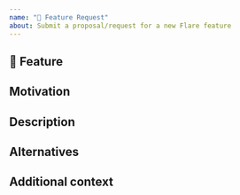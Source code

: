 ```yaml
---
name: "🚀 Feature Request"
about: Submit a proposal/request for a new Flare feature
---
```


## 🚀 Feature

<!-- A clear and concise description of the feature proposal -->

## Motivation

<!-- Please outline the motivation for the proposal. Is your feature request related to a problem? e.g., I'm always frustrated when [...]. If this is related to another GitHub issue, please link here too -->

## Description

<!-- A clear and concise description of what you want to happen -->

## Alternatives

<!-- A clear and concise description of any alternative solutions or features you've considered, if any. -->

## Additional context

<!-- Add any other context or screenshots about the feature request here -->